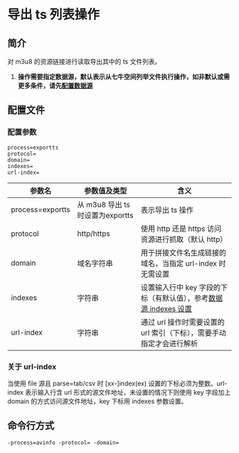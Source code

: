 # 导出 ts 列表操作

## 简介
对 m3u8 的资源链接进行读取导出其中的 ts 文件列表。   
1. **操作需要指定数据源，默认表示从七牛空间列举文件执行操作，如非默认或需更多条件，请先[配置数据源](datasource.md)**  

## 配置文件

### 配置参数
```
process=exportts
protocol=
domain=
indexes=
url-index=
```  
|参数名|参数值及类型 | 含义|  
|-----|-------|-----|  
|process=exportts| 从 m3u8 导出 ts 时设置为exportts| 表示导出 ts 操作|  
|protocol| http/https| 使用 http 还是 https 访问资源进行抓取（默认 http）|  
|domain| 域名字符串| 用于拼接文件名生成链接的域名，当指定 url-index 时无需设置|  
|indexes|字符串| 设置输入行中 key 字段的下标（有默认值），参考[数据源 indexes 设置](datasource.md#1-公共参数)|  
|url-index| 字符串| 通过 url 操作时需要设置的 url 索引（下标），需要手动指定才会进行解析|  

### 关于 url-index
当使用 file 源且 parse=tab/csv 时 [xx-]index(ex) 设置的下标必须为整数。url-index 表示输入行含 url 形式的源文件地址，未设置的情况下则使用 
key 字段加上 domain 的方式访问源文件地址，key 下标用 indexes 参数设置。  

## 命令行方式
```
-process=avinfo -protocol= -domain=
```
